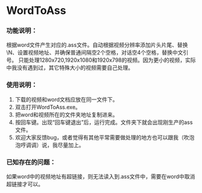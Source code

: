 # WordToAss
### 功能说明：
根据word文件产生对应的.ass文件。自动根据视频分辨率添加片头片尾、替换\N、设置视频地址、并确保普通间隔空2个空格，对话空4个空格，替换中文引号。
只能处理1280x720,1920x1080和1920x798的视频。因为更小的视频，实际中我没有遇到过，其它特殊大小的视频需要自己处理。

### 使用说明：
1. 下载的视频和word文档应放在同一文件下。 
2. 双击打开WordToAss.exe。 
3. 把word和视频所在的文件夹地址复制进来。 
4. 按回车键。出现“回车键退出”后，运行完成。文件夹下就会出现刚生产的ass文件。
5. 欢迎大家反馈bug，或者觉得有其他平常需要做处理的地方也可以跟我（吹泡泡哼调调）说，我尽量加上。

### 已知存在的问题：
如果word中的视频地址有超链接，则无法读入到.ass文件中，需要在word中取消超链接才可以。
